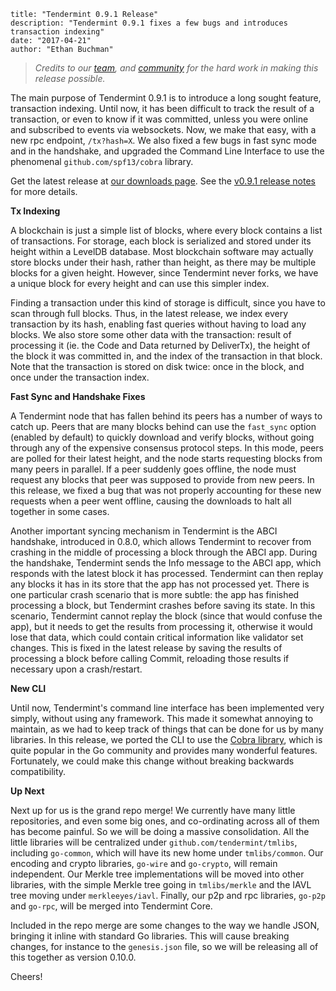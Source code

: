 ~~~
title: "Tendermint 0.9.1 Release"
description: "Tendermint 0.9.1 fixes a few bugs and introduces transaction indexing"
date: "2017-04-21"
author: "Ethan Buchman"
~~~

> *Credits to our [team](/about),
> and [community](http://forum.tendermint.com:3000/) for the hard work in making this
> release possible.*

The main purpose of Tendermint 0.9.1 is to introduce a long sought feature, transaction indexing.
Until now, it has been difficult to track the result of a transaction, or even to know if it was committed,
unless you were online and subscribed to events via websockets.
Now, we make that easy, with a new rpc endpoint, `/tx?hash=X`.
We also fixed a few bugs in fast sync mode and in the handshake, and upgraded the Command Line Interface
to use the phenomenal `github.com/spf13/cobra` library.

Get the latest release at [our downloads page](/intro/getting-started/download-tendermint).
See the [v0.9.1 release
notes](https://github.com/tendermint/tendermint/blob/master/CHANGELOG.md#091-april-18-2017) for more details.

**Tx Indexing**

A blockchain is just a simple list of blocks, where every block contains a list of transactions.
For storage, each block is serialized and stored under its height within a LevelDB database.
Most blockchain software may actually store blocks under their hash, rather than height, 
as there may be multiple blocks for a given height. However, since Tendermint never forks,
we have a unique block for every height and can use this simpler index. 

Finding a transaction under this kind of storage is difficult, since you have to scan through full blocks.
Thus, in the latest release, we index every transaction by its hash, enabling fast queries without having to 
load any blocks. We also store some other data with the transaction: result of processing it (ie. the Code and Data returned by DeliverTx),
the height of the block it was committed in, and the index of the transaction in that block.
Note that the transaction is stored on disk twice: once in the block, and once under the transaction index.

**Fast Sync and Handshake Fixes**

A Tendermint node that has fallen behind its peers has a number of ways to catch up.
Peers that are many blocks behind can use the `fast_sync` option (enabled by default)
to quickly download and verify blocks, without going through any of the expensive consensus protocol 
steps. In this mode, peers are polled for their latest height, and the node starts requesting blocks
from many peers in parallel. If a peer suddenly goes offline, the node must request any blocks that 
peer was supposed to provide from new peers. In this release, we fixed a bug that was not properly accounting
for these new requests when a peer went offline, causing the downloads to halt all together in some cases.

Another important syncing mechanism in Tendermint is the ABCI handshake, introduced in 0.8.0, 
which allows Tendermint to recover from crashing in the middle of processing a block through the ABCI app.
During the handshake, Tendermint sends the Info message to the ABCI app, which responds with the latest block
it has processed. Tendermint can then replay any blocks it has in its store that the app has not processed yet.
There is one particular crash scenario that is more subtle: the app has finished processing a block,
but Tendermint crashes before saving its state. In this scenario, Tendermint cannot replay the block
(since that would confuse the app), but it needs to get the results from processing it, otherwise it would lose
that data, which could contain critical information like validator set changes. This is fixed in the latest release
by saving the results of processing a block before calling Commit, reloading those results if necessary upon a crash/restart.

**New CLI**

Until now, Tendermint's command line interface has been implemented very simply, without using any framework.
This made it somewhat annoying to maintain, as we had to keep track of things that can be done for us by many libraries.
In this release, we ported the CLI to use the [Cobra library](https://github.com/spf13/cobra), which is quite popular in the Go community
and provides many wonderful features. Fortunately, we could make this change without breaking backwards compatibility.

**Up Next**

Next up for us is the grand repo merge! We currently have many little repositories, and even some big ones,
and co-ordinating across all of them has become painful. So we will be doing a massive consolidation.
All the little libraries will be centralized under `github.com/tendermint/tmlibs`, including `go-common`,
which will have its new home under `tmlibs/common`. Our encoding and crypto libraries, `go-wire` and `go-crypto`,
will remain independent. Our Merkle tree implementations will be moved into other libraries, with the simple Merkle tree
going in `tmlibs/merkle` and the IAVL tree moving under `merkleeyes/iavl`. Finally, our p2p and rpc libraries, `go-p2p` and `go-rpc`,
will be merged into Tendermint Core.

Included in the repo merge are some changes to the way we handle JSON, bringing it inline with standard Go libraries.
This will cause breaking changes, for instance to the `genesis.json` file, so we will be releasing all of this together as version 0.10.0.


Cheers!
